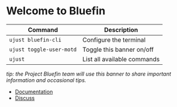 # Welcome to Bluefin

| Command | Description |
| ------- | ----------- |
| `ujust bluefin-cli` | Configure the terminal |
| `ujust toggle-user-motd` | Toggle this banner on/off | 
| `ujust`  | List all available commands |

*tip: the Project Bluefin team will use this banner to share important information and occasional tips.*

- [Documentation](http://docs.projectbluefin.io/)
- [Discuss](https://community.projectbluefin.io/)
